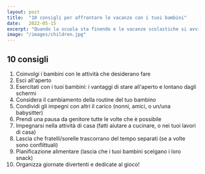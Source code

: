 ```yaml
---
layout: post
title:  "10 consigli per affrontare le vacanze con i tuoi bambini"
date:   2022-05-15
excerpt: "Quando la scuola sta finendo e le vacanze scolastiche si avvicinano, iniziano delle domande che tutti i genitori si porgono"
image: "/images/children.jpg"
---
```


## 10 consigli


1. Coinvolgi i bambini con le attività che desiderano fare
2. Esci all'aperto
3. Esercitati con i tuoi bambini: i vantaggi di stare all'aperto e lontano dagli schermi
4. Considera il cambiamento della routine del tuo bambino
5. Condividi gli impegni con altri il carico (nonni, amici, o un/una babysitter)
6. Prendi una pausa da genitore tutte le volte che è possibile
7. Impegnarsi nella attività di casa (fatti aiutare a cucinare, o nei tuoi lavori di casa)
8. Lascia che fratelli/sorelle trascorrano del tempo separati (se a volte sono conflittuali)
9. Pianificazione alimentare (lascia che i tuoi bambini scelgano i loro snack)
10. Organizza giornate divertenti e dedicate al gioco!